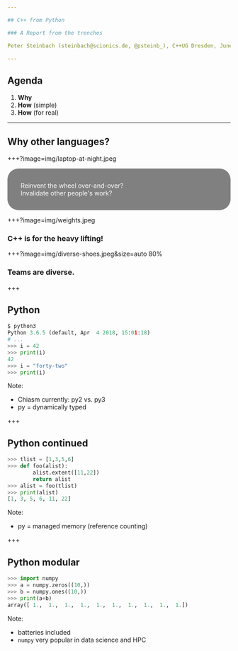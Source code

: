 ```yaml
---

## C++ from Python

### A Report from the trenches

Peter Steinbach (steinbach@scionics.de, @psteinb_), C++UG Dresden, June 12, 2018 

---
```


## Agenda

1. __Why__
2. __How__ (simple)
3. __How__ (for real)

---

## __Why__ other languages?

+++?image=img/laptop-at-night.jpeg

<div class="h2" style="color: white; background-color: grey;border-radius: 25px;padding: 30px;margin: auto;">
Reinvent the wheel over-and-over?<br/>
Invalidate other people's work?
</div>

+++?image=img/weights.jpeg

### C++ is for the heavy lifting!

+++?image=img/diverse-shoes.jpeg&size=auto 80%

### Teams are diverse.

+++

## Python

```python
$ python3                  
Python 3.6.5 (default, Apr  4 2018, 15:01:18) 
# ...
>>> i = 42
>>> print(i)
42
>>> i = "forty-two"
>>> print(i)
```

Note:
- Chiasm currently: py2 vs. py3
- py = dynamically typed

+++

## Python continued

```python
>>> tlist = [1,3,5,6]
>>> def foo(alist):
        alist.extent([11,22])
        return alist
>>> alist = foo(tlist)
>>> print(alist)
[1, 3, 5, 6, 11, 22]
```

Note:
- py = managed memory (reference counting)

+++

## Python modular

```python
>>> import numpy
>>> a = numpy.zeros((10,))
>>> b = numpy.ones((10,))
>>> print(a+b)
array([ 1.,  1.,  1.,  1.,  1.,  1.,  1.,  1.,  1.,  1.])
```

Note:
- batteries included
- `numpy` very popular in data science and HPC
